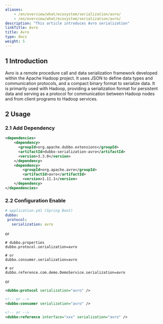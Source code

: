 ```yaml
---
aliases:
    - /en/overview/what/ecosystem/serialization/avro/
    - /en/overview/what/ecosystem/serialization/avro/
description: "This article introduces Avro serialization"
linkTitle: Avro
title: Avro
type: docs
weight: 5
---
```




## 1 Introduction

Avro is a remote procedure call and data serialization framework developed within the Apache Hadoop project. It uses JSON to define data types and communication protocols, and a compact binary format to serialize data. It is primarily used with Hadoop, providing a serialization format for persistent data and serving as a protocol for communication between Hadoop nodes and from client programs to Hadoop services.


## 2 Usage

### 2.1 Add Dependency

```xml
<dependencies>
    <dependency>
      <groupId>org.apache.dubbo.extensions</groupId>
      <artifactId>dubbo-serialization-avro</artifactId>
      <version>3.3.0</version>
    </dependency>
    <dependency>
        <groupId>org.apache.avro</groupId>
        <artifactId>avro</artifactId>
        <version>1.11.1</version>
    </dependency>
</dependencies>
```

### 2.2 Configuration Enable


```yaml
# application.yml (Spring Boot)
dubbo:
 protocol:
   serialization: avro
```
or
```properties
# dubbo.properties
dubbo.protocol.serialization=avro

# or
dubbo.consumer.serialization=avro

# or
dubbo.reference.com.demo.DemoService.serialization=avro
```
or
```xml
<dubbo:protocol serialization="avro" />

<!-- or -->
<dubbo:consumer serialization="avro" />

<!-- or -->
<dubbo:reference interface="xxx" serialization="avro" />
```
